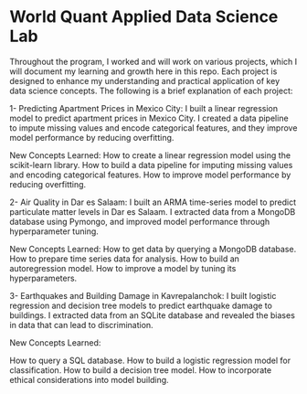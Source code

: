 # World Quant Applied Data Science Lab

Throughout the program, I worked and will work on various projects, which I will document my learning and growth here in this repo. Each project is designed to enhance my understanding and practical application of key data science concepts. The following is a brief explanation of each project:


1- Predicting Apartment Prices in Mexico City: I built a linear regression model to predict apartment prices in Mexico City. I created a data pipeline to impute missing values and encode categorical features, and they improve model performance by reducing overfitting.

New Concepts Learned:
How to create a linear regression model using the scikit-learn library.
How to build a data pipeline for imputing missing values and encoding categorical features.
How to improve model performance by reducing overfitting.


2- Air Quality in Dar es Salaam: I built an ARMA time-series model to predict particulate matter levels in Dar es Salaam. I extracted data from a MongoDB database using Pymongo, and improved model performance through hyperparameter tuning.

New Concepts Learned:
How to get data by querying a MongoDB database.
How to prepare time series data for analysis.
How to build an autoregression model.
How to improve a model by tuning its hyperparameters.


3- Earthquakes and Building Damage in Kavrepalanchok: I built  logistic regression and decision tree models to predict earthquake damage to buildings. I extracted data from an SQLite database and revealed the biases in data that can lead to discrimination.

New Concepts Learned:

How to query a SQL database.
How to build a logistic regression model for classification.
How to build a decision tree model.
How to incorporate ethical considerations into model building. 
